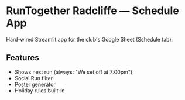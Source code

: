 # RunTogether Radcliffe — Schedule App

Hard-wired Streamlit app for the club's Google Sheet (Schedule tab).

## Features
- Shows next run (always: "We set off at 7:00pm")
- Social Run filter
- Poster generator
- Holiday rules built-in
